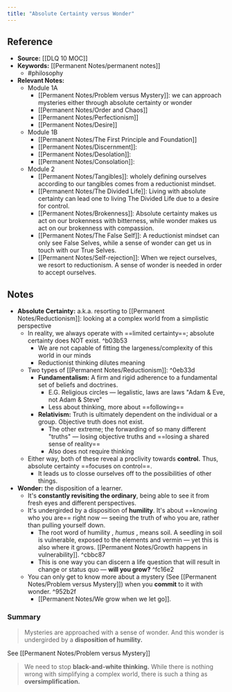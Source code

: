 ```yaml
---
title: "Absolute Certainty versus Wonder"
---
```

## Reference
- **Source:** [[DLQ 10 MOC]]
- **Keywords:** [[Permanent Notes/permanent notes]]
	- #philosophy 
- **Relevant Notes:** 
	- Module 1A
		- [[Permanent Notes/Problem versus Mystery]]: we can approach mysteries either through absolute certainty or wonder 
		- [[Permanent Notes/Order and Chaos]]
		- [[Permanent Notes/Perfectionism]]
		- [[Permanent Notes/Desire]]
	- Module 1B
		- [[Permanent Notes/The First Principle and Foundation]]
		- [[Permanent Notes/Discernment]]: 
		- [[Permanent Notes/Desolation]]: 
		- [[Permanent Notes/Consolation]]:
	- Module 2
		- [[Permanent Notes/Tangibles]]: wholely defining ourselves according to our tangibles comes from a reductionist mindset. 
		- [[Permanent Notes/The Divided Life]]: Living with absolute certainty can lead one to living The Divided Life due to a desire for control.
		- [[Permanent Notes/Brokenness]]: Absolute certainty makes us act on our brokenness with bitterness, while wonder makes us act on our brokenness with compassion.
		- [[Permanent Notes/The False Self]]: A reductionist mindset can only see False Selves, while a sense of wonder can get us in touch with our True Selves.
		- [[Permanent Notes/Self-rejection]]: When we reject ourselves, we resort to reductionism. A sense of wonder is needed in order to accept ourselves.

## Notes

- **Absolute Certainty:** a.k.a. resorting to [[Permanent Notes/Reductionism]]: looking at a complex world from a simplistic perspective 
	- In reality, we always operate with ==limited certainty==; absolute certainty does NOT exist. ^b03b53
		- We are not capable of fitting the largeness/complexity of this world in our minds
		- Reductionist thinking dilutes meaning
	- Two types of [[Permanent Notes/Reductionism]]: ^0eb33d
		- **Fundamentalism:** A firm and rigid adherence to a fundamental set of beliefs and doctrines.
			- E.G. Religious circles — legalistic, laws are laws "Adam & Eve, not Adam & Steve"
			- Less about thinking, more about ==following==
		- **Relativism:** Truth is ultimately dependent on the individual or a group. Objective truth does not exist.
			- The other extreme; the forwarding of so many different "truths" — losing objective truths and ==losing a shared sense of reality==
			- Also does not require thinking
	- Either way, both of these reveal a proclivity towards **control.** Thus, absolute certainty ==focuses on control==.
		- It leads us to closse ourselves off to the possibilities of other things.
- **Wonder:** the disposition of a learner.
	- It's **constantly revisiting the ordinary**, being able to see it from fresh eyes and different perspectives.
	- It's undergirded by a disposition of **humility**. It's about ==knowing who you are== right now — seeing the truth of who you are, rather than pulling yourself down. 
		- The root word of humility , *humus* , means soil. A seedling in soil is vulnerable, exposed to the elements and vermin — yet this is also where it grows. [[Permanent Notes/Growth happens in vulnerability]]. ^cbbc87
		- This is one way you can discern a life question that will result in change or status quo — **will you grow?** ^fc16e2
	- You can only get to know more about a mystery (See [[Permanent Notes/Problem versus Mystery]]) when you **commit** to it with wonder. ^952b2f
		- [[Permanent Notes/We grow when we let go]].

### Summary
> Mysteries are approached with a sense of wonder. And this wonder is undergirded by a **disposition of humility.**

See [[Permanent Notes/Problem versus Mystery]]

> We need to stop **black-and-white thinking.** While there is nothing wrong with simplifying a complex world, there is such a thing as **oversimplification.**
